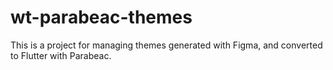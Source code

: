 # wt-parabeac-themes
This is a project for managing themes generated with Figma, and converted to Flutter with Parabeac.
